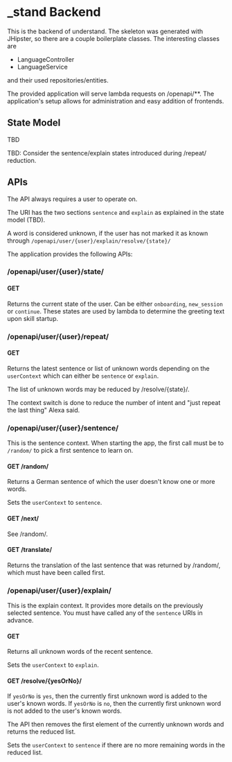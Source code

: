 # _stand Backend
This is the backend of understand. The skeleton was generated with JHipster, so there are a couple boilerplate classes. The interesting classes are
* LanguageController
* LanguageService

and their used repositories/entities.

The provided application will serve lambda requests on /openapi/**. The application's setup allows for administration and easy addition of frontends.

## State Model

TBD

TBD: Consider the sentence/explain states introduced during /repeat/ reduction.

## APIs

The API always requires a user to operate on.

The URI has the two sections `sentence` and `explain` as explained in the state model (TBD).

A word is considered unknown, if the user has not marked it as known through `/openapi/user/{user}/explain/resolve/{state}/`

The application provides the following APIs:

### /openapi/user/{user}/state/

#### GET

Returns the current state of the user. Can be either `onboarding`, `new_session` or `continue`. These states are used by lambda to determine the greeting text upon skill startup.

### /openapi/user/{user}/repeat/

#### GET

Returns the latest sentence or list of unknown words depending on the `userContext` which can either be `sentence` or `explain`.

The list of unknown words may be reduced by /resolve/{state}/.

The context switch is done to reduce the number of intent and "just repeat the last thing" Alexa said.

### /openapi/user/{user}/sentence/

This is the sentence context. When starting the app, the first call must be to `/random/` to pick a first sentence to learn on.

#### GET /random/

Returns a German sentence of which the user doesn't know one or more words.

Sets the `userContext` to `sentence`.

#### GET /next/

See /random/.

#### GET /translate/

Returns the translation of the last sentence that was returned by /random/, which must have been called first.

### /openapi/user/{user}/explain/

This is the explain context. It provides more details on the previously selected sentence. You must have called any of the `sentence` URIs in advance.

#### GET

Returns all unknown words of the recent sentence.

Sets the `userContext` to `explain`.

#### GET /resolve/{yesOrNo}/

If `yesOrNo` is `yes`, then the currently first unknown word is added to the user's known words.
If `yesOrNo` is `no`, then the currently first unknown word is not added to the user's known words.

The API then removes the first element of the currently unknown words and returns the reduced list.

Sets the `userContext` to `sentence` if there are no more remaining words in the reduced list.
